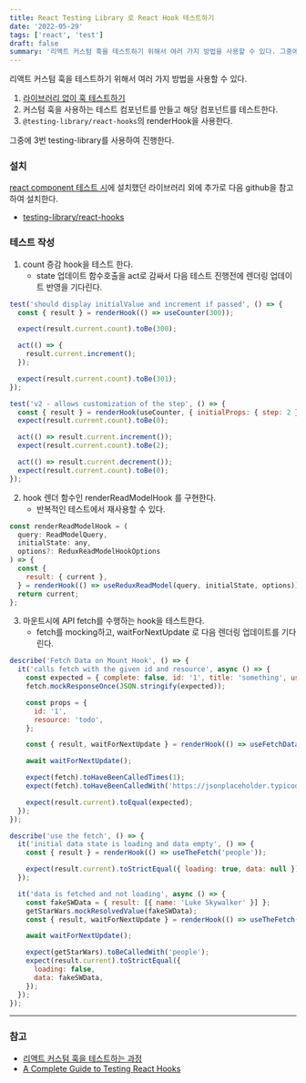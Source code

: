 ```yaml
---
title: React Testing Library 로 React Hook 테스트하기
date: '2022-05-29'
tags: ['react', 'test']
draft: false
summary: '리액트 커스텀 훅을 테스트하기 위해서 여러 가지 방법을 사용할 수 있다. 그중에 testing-library를 사용하여 진행한다.'
---
```


리액트 커스텀 훅을 테스트하기 위해서 여러 가지 방법을 사용할 수 있다.

1. [라이브러리 없이 훅 테스트하기](https://www.toptal.com/react/testing-react-hooks-tutorial)
2. 커스텀 훅을 사용하는 테스트 컴포넌트를 만들고 해당 컴포넌트를 테스트한다.
3. `@testing-library/react-hooks`의 renderHook을 사용한다.

그중에 3번 testing-library를 사용하여 진행한다.

### 설치

[react component 테스트 시](/blog/react/react-component-test)에 설치했던 라이브러리 외에 추가로 다음 github을 참고하여 설치한다. <br />

- [testing-library/react-hooks](https://github.com/testing-library/react-hooks-testing-library)

### 테스트 작성

1. count 증감 hook을 테스트 한다. <br />
   - state 업데이트 함수호출을 act로 감싸서 다음 테스트 진행전에 렌더링 업데이트 반영을 기다린다.

```js
test('should display initialValue and increment if passed', () => {
  const { result } = renderHook(() => useCounter(300));

  expect(result.current.count).toBe(300);

  act(() => {
    result.current.increment();
  });

  expect(result.current.count).toBe(301);
});
```

```js
test('v2 - allows customization of the step', () => {
  const { result } = renderHook(useCounter, { initialProps: { step: 2 } });
  expect(result.current.count).toBe(0);

  act(() => result.current.increment());
  expect(result.current.count).toBe(2);

  act(() => result.current.decrement());
  expect(result.current.count).toBe(0);
});
```

2. hook 렌더 함수인 renderReadModelHook 를 구현한다. <br />
   - 반복적인 테스트에서 재사용할 수 있다.

```js
const renderReadModelHook = (
  query: ReadModelQuery,
  initialState: any,
  options?: ReduxReadModelHookOptions
) => {
  const {
    result: { current },
  } = renderHook(() => useReduxReadModel(query, initialState, options));
  return current;
};
```

3. 마운트시에 API fetch를 수행하는 hook을 테스트한다. <br />
   - fetch를 mocking하고, waitForNextUpdate 로 다음 렌더링 업데이트를 기다린다.

```js
describe('Fetch Data on Mount Hook', () => {
  it('calls fetch with the given id and resource', async () => {
    const expected = { complete: false, id: '1', title: 'something', userId: '2' };
    fetch.mockResponseOnce(JSON.stringify(expected));

    const props = {
      id: '1',
      resource: 'todo',
    };

    const { result, waitForNextUpdate } = renderHook(() => useFetchDataOnMount(props));

    await waitForNextUpdate();

    expect(fetch).toHaveBeenCalledTimes(1);
    expect(fetch).toHaveBeenCalledWith('https://jsonplaceholder.typicode.com/todo/1');

    expect(result.current).toEqual(expected);
  });
});
```

```js
describe('use the fetch', () => {
  it('initial data state is loading and data empty', () => {
    const { result } = renderHook(() => useTheFetch('people'));

    expect(result.current).toStrictEqual({ loading: true, data: null });
  });

  it('data is fetched and not loading', async () => {
    const fakeSWData = { result: [{ name: 'Luke Skywalker' }] };
    getStarWars.mockResolvedValue(fakeSWData);
    const { result, waitForNextUpdate } = renderHook(() => useTheFetch('people'));

    await waitForNextUpdate();

    expect(getStarWars).toBeCalledWith('people');
    expect(result.current).toStrictEqual({
      loading: false,
      data: fakeSWData,
    });
  });
});
```

---

### 참고

- [리액트 커스텀 훅을 테스트하는 과정](https://meetup.toast.com/posts/321)
- [A Complete Guide to Testing React Hooks](https://www.toptal.com/react/testing-react-hooks-tutorial)
